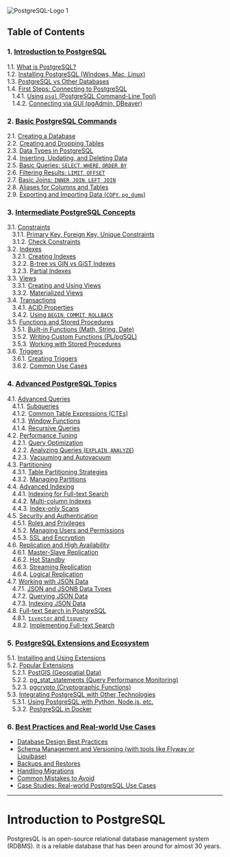 <!-- Create ToC and content on learning postgres. Progressive from basics -> intermediate -> advanced -->

![PostgreSQL-Logo 1](https://github.com/user-attachments/assets/6e1cf5b4-e6f2-47ff-9c3f-621aac45a11b)

## Table of Contents

### 1\. [Introduction to PostgreSQL](#1-introduction-to-postgresql)

1.1. [What is PostgreSQL?](#11-what-is-postgresql)\
1.2. [Installing PostgreSQL (Windows, Mac, Linux)](#12-installing-postgresql-windows-mac-linux)\
1.3. [PostgreSQL vs Other Databases](#13-postgresql-vs-other-databases)\
1.4. [First Steps: Connecting to PostgreSQL](#14-first-steps-connecting-to-postgresql)\
   1.4.1. [Using `psql` (PostgreSQL Command-Line Tool)](#141-using-psql-postgresql-command-line-tool)\
   1.4.2. [Connecting via GUI (pgAdmin, DBeaver)](#142-connecting-via-gui-pgadmin-dbeaver)

### 2\. [Basic PostgreSQL Commands](#2-basic-postgresql-commands)

2.1. [Creating a Database](#21-creating-a-database)\
2.2. [Creating and Dropping Tables](#22-creating-and-dropping-tables)\
2.3. [Data Types in PostgreSQL](#23-data-types-in-postgresql)\
2.4. [Inserting, Updating, and Deleting Data](#24-inserting-updating-and-deleting-data)\
2.5. [Basic Queries: `SELECT`, `WHERE`, `ORDER BY`](#25-basic-queries-select-where-order-by)\
2.6. [Filtering Results: `LIMIT`, `OFFSET`](#26-filtering-results-limit-offset)\
2.7. [Basic Joins: `INNER JOIN`, `LEFT JOIN`](#27-basic-joins-inner-join-left-join)\
2.8. [Aliases for Columns and Tables](#28-aliases-for-columns-and-tables)\
2.9. [Exporting and Importing Data (`COPY`, `pg_dump`)](#29-exporting-and-importing-data-copy-pg_dump)

### 3\. [Intermediate PostgreSQL Concepts](#3-intermediate-postgresql-concepts)

3.1. [Constraints](#31-constraints)\
   3.1.1. [Primary Key, Foreign Key, Unique Constraints](#311-primary-key-foreign-key-unique-constraints)\
   3.1.2. [Check Constraints](#312-check-constraints)\
3.2. [Indexes](#32-indexes)\
   3.2.1. [Creating Indexes](#321-creating-indexes)\
   3.2.2. [B-tree vs GIN vs GiST Indexes](#322-b-tree-vs-gin-vs-gist-indexes)\
   3.2.3. [Partial Indexes](#323-partial-indexes)\
3.3. [Views](#33-views)\
   3.3.1. [Creating and Using Views](#331-creating-and-using-views)\
   3.3.2. [Materialized Views](#332-materialized-views)\
3.4. [Transactions](#34-transactions)\
   3.4.1. [ACID Properties](#341-acid-properties)\
   3.4.2. [Using `BEGIN`, `COMMIT`, `ROLLBACK`](#342-using-begin-commit-rollback)\
3.5. [Functions and Stored Procedures](#35-functions-and-stored-procedures)\
   3.5.1. [Built-in Functions (Math, String, Date)](#351-built-in-functions-math-string-date)\
   3.5.2. [Writing Custom Functions (PL/pgSQL)](#352-writing-custom-functions-plpgsql)\
   3.5.3. [Working with Stored Procedures](#353-working-with-stored-procedures)\
3.6. [Triggers](#36-triggers)\
   3.6.1. [Creating Triggers](#361-creating-triggers)\
   3.6.2. [Common Use Cases](#362-common-use-cases)

### 4\. [Advanced PostgreSQL Topics](#4-advanced-postgresql-topics)

4.1. [Advanced Queries](#41-advanced-queries)\
   4.1.1. [Subqueries](#411-subqueries)\
   4.1.2. [Common Table Expressions (CTEs)](#412-common-table-expressions-ctes)\
   4.1.3. [Window Functions](#413-window-functions)\
   4.1.4. [Recursive Queries](#414-recursive-queries)\
4.2. [Performance Tuning](#42-performance-tuning)\
   4.2.1. [Query Optimization](#421-query-optimization)\
   4.2.2. [Analyzing Queries (`EXPLAIN`, `ANALYZE`)](#422-analyzing-queries-explain-analyze)\
   4.2.3. [Vacuuming and Autovacuum](#423-vacuuming-and-autovacuum)\
4.3. [Partitioning](#43-partitioning)\
   4.3.1. [Table Partitioning Strategies](#431-table-partitioning-strategies)\
   4.3.2. [Managing Partitions](#432-managing-partitions)\
4.4. [Advanced Indexing](#44-advanced-indexing)\
   4.4.1. [Indexing for Full-text Search](#441-indexing-for-full-text-search)\
   4.4.2. [Multi-column Indexes](#442-multi-column-indexes)\
   4.4.3. [Index-only Scans](#443-index-only-scans)\
4.5. [Security and Authentication](#45-security-and-authentication)\
   4.5.1. [Roles and Privileges](#451-roles-and-privileges)\
   4.5.2. [Managing Users and Permissions](#452-managing-users-and-permissions)\
   4.5.3. [SSL and Encryption](#453-ssl-and-encryption)\
4.6. [Replication and High Availability](#46-replication-and-high-availability)\
   4.6.1. [Master-Slave Replication](#461-master-slave-replication)\
   4.6.2. [Hot Standby](#462-hot-standby)\
   4.6.3. [Streaming Replication](#463-streaming-replication)\
   4.6.4. [Logical Replication](#464-logical-replication)\
4.7. [Working with JSON Data](#47-working-with-json-data)\
   4.7.1. [JSON and JSONB Data Types](#471-json-and-jsonb-data-types)\
   4.7.2. [Querying JSON Data](#472-querying-json-data)\
   4.7.3. [Indexing JSON Data](#473-indexing-json-data)\
4.8. [Full-text Search in PostgreSQL](#48-full-text-search-in-postgresql)\
   4.8.1. [`tsvector` and `tsquery`](#481-tsvector-and-tsquery)\
   4.8.2. [Implementing Full-text Search](#482-implementing-full-text-search)

### 5\. [PostgreSQL Extensions and Ecosystem](#5-postgresql-extensions-and-ecosystem)

5.1. [Installing and Using Extensions](#51-installing-and-using-extensions)\
5.2. [Popular Extensions](#52-popular-extensions)\
   5.2.1. [PostGIS (Geospatial Data)](#521-postgis-geospatial-data)\
   5.2.2. [pg_stat_statements (Query Performance Monitoring)](#522-pg_stat_statements-query-performance-monitoring)\
   5.2.3. [pgcrypto (Cryptographic Functions)](#523-pgcrypto-cryptographic-functions)\
5.3. [Integrating PostgreSQL with Other Technologies](#53-integrating-postgresql-with-other-technologies)\
   5.3.1. [Using PostgreSQL with Python, Node.js, etc.](#531-using-postgresql-with-python-nodejs-etc)\
   5.3.2. [PostgreSQL in Docker](#532-postgresql-in-docker)

### 6\. [Best Practices and Real-world Use Cases](#6-best-practices-and-real-world-use-cases)

- [Database Design Best Practices](#database-design-best-practices)
- [Schema Management and Versioning (with tools like Flyway or Liquibase)](#schema-management-and-versioning-with-tools-like-flyway-or-liquibase)
- [Backups and Restores](#backups-and-restores)
- [Handling Migrations](#handling-migrations)
- [Common Mistakes to Avoid](#common-mistakes-to-avoid)
- [Case Studies: Real-world PostgreSQL Use Cases](#case-studies-real-world-postgresql-use-cases)

---

# Introduction to PostgreSQL

PostgresQL is an open-source relational database management system (RDBMS). It is a reliable database that has been around for almost 30 years.

